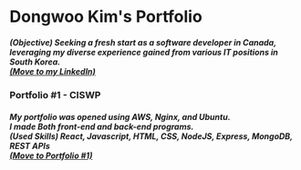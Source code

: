 <h1>Dongwoo Kim's Portfolio</h1>
<h5>(Objective) Seeking a fresh start as a software developer in Canada, leveraging my diverse experience gained from various IT positions in South Korea.
<br /><a href="https://www.linkedin.com/in/dwkim0507/" target="_blank">(Move to my LinkedIn)</a> </h5>

<h3>Portfolio #1 - CISWP</h3>
<h5>My portfolio was opened using AWS, Nginx, and Ubuntu.
<br />I made Both front-end and back-end programs.
<br />(Used Skills) React, Javascript, HTML, CSS, NodeJS, Express, MongoDB, REST APIs
<br /><a href="http://52.14.28.67" target="_blank">(Move to Portfolio #1)</a> </h5>


<!--
**dwkim0507/dwkim0507** is a ✨ _special_ ✨ repository because its `README.md` (this file) appears on your GitHub profile.

Here are some ideas to get you started:

- 🔭 I’m currently working on ...
- 🌱 I’m currently learning ...
- 👯 I’m looking to collaborate on ...
- 🤔 I’m looking for help with ...
- 💬 Ask me about ...
- 📫 How to reach me: ...
- 😄 Pronouns: ...
- ⚡ Fun fact: ...
-->
